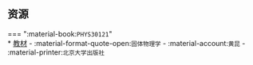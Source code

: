 ## 资源  
=== ":material-book:`PHYS30121`"  
    * [教材](https://api.mir6.com/api/lanzou?url=https://cqu-openlib.lanzout.com/iUZci2opp05c&down=true) - :material-format-quote-open:`固体物理学` - :material-account:`黄昆` - :material-printer:`北京大学出版社`  
